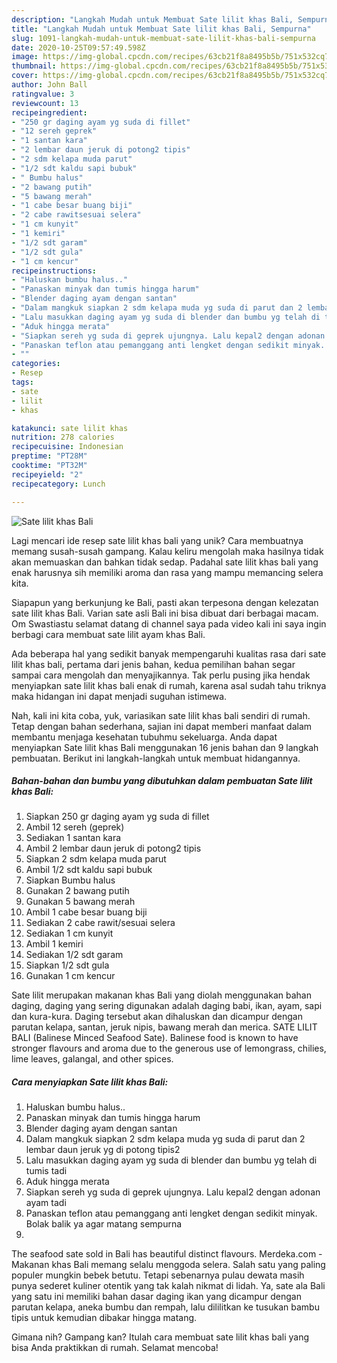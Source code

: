 ```yaml
---
description: "Langkah Mudah untuk Membuat Sate lilit khas Bali, Sempurna"
title: "Langkah Mudah untuk Membuat Sate lilit khas Bali, Sempurna"
slug: 1091-langkah-mudah-untuk-membuat-sate-lilit-khas-bali-sempurna
date: 2020-10-25T09:57:49.598Z
image: https://img-global.cpcdn.com/recipes/63cb21f8a8495b5b/751x532cq70/sate-lilit-khas-bali-foto-resep-utama.jpg
thumbnail: https://img-global.cpcdn.com/recipes/63cb21f8a8495b5b/751x532cq70/sate-lilit-khas-bali-foto-resep-utama.jpg
cover: https://img-global.cpcdn.com/recipes/63cb21f8a8495b5b/751x532cq70/sate-lilit-khas-bali-foto-resep-utama.jpg
author: John Ball
ratingvalue: 3
reviewcount: 13
recipeingredient:
- "250 gr daging ayam yg suda di fillet"
- "12 sereh geprek"
- "1 santan kara"
- "2 lembar daun jeruk di potong2 tipis"
- "2 sdm kelapa muda parut"
- "1/2 sdt kaldu sapi bubuk"
- " Bumbu halus"
- "2 bawang putih"
- "5 bawang merah"
- "1 cabe besar buang biji"
- "2 cabe rawitsesuai selera"
- "1 cm kunyit"
- "1 kemiri"
- "1/2 sdt garam"
- "1/2 sdt gula"
- "1 cm kencur"
recipeinstructions:
- "Haluskan bumbu halus.."
- "Panaskan minyak dan tumis hingga harum"
- "Blender daging ayam dengan santan"
- "Dalam mangkuk siapkan 2 sdm kelapa muda yg suda di parut dan 2 lembar daun jeruk yg di potong tipis2"
- "Lalu masukkan daging ayam yg suda di blender dan bumbu yg telah di tumis tadi"
- "Aduk hingga merata"
- "Siapkan sereh yg suda di geprek ujungnya. Lalu kepal2 dengan adonan ayam tadi"
- "Panaskan teflon atau pemanggang anti lengket dengan sedikit minyak. Bolak balik ya agar matang sempurna"
- ""
categories:
- Resep
tags:
- sate
- lilit
- khas

katakunci: sate lilit khas 
nutrition: 278 calories
recipecuisine: Indonesian
preptime: "PT28M"
cooktime: "PT32M"
recipeyield: "2"
recipecategory: Lunch

---
```



![Sate lilit khas Bali](https://img-global.cpcdn.com/recipes/63cb21f8a8495b5b/751x532cq70/sate-lilit-khas-bali-foto-resep-utama.jpg)

Lagi mencari ide resep sate lilit khas bali yang unik? Cara membuatnya memang susah-susah gampang. Kalau keliru mengolah maka hasilnya tidak akan memuaskan dan bahkan tidak sedap. Padahal sate lilit khas bali yang enak harusnya sih memiliki aroma dan rasa yang mampu memancing selera kita.

Siapapun yang berkunjung ke Bali, pasti akan terpesona dengan kelezatan sate lilit khas Bali. Varian sate asli Bali ini bisa dibuat dari berbagai macam. Om Swastiastu selamat datang di channel saya pada video kali ini saya ingin berbagi cara membuat sate lilit ayam khas Bali.

Ada beberapa hal yang sedikit banyak mempengaruhi kualitas rasa dari sate lilit khas bali, pertama dari jenis bahan, kedua pemilihan bahan segar sampai cara mengolah dan menyajikannya. Tak perlu pusing jika hendak menyiapkan sate lilit khas bali enak di rumah, karena asal sudah tahu triknya maka hidangan ini dapat menjadi suguhan istimewa.


Nah, kali ini kita coba, yuk, variasikan sate lilit khas bali sendiri di rumah. Tetap dengan bahan sederhana, sajian ini dapat memberi manfaat dalam membantu menjaga kesehatan tubuhmu sekeluarga. Anda dapat menyiapkan Sate lilit khas Bali menggunakan 16 jenis bahan dan 9 langkah pembuatan. Berikut ini langkah-langkah untuk membuat hidangannya.

<!--inarticleads1-->

##### Bahan-bahan dan bumbu yang dibutuhkan dalam pembuatan Sate lilit khas Bali:

1. Siapkan 250 gr daging ayam yg suda di fillet
1. Ambil 12 sereh (geprek)
1. Sediakan 1 santan kara
1. Ambil 2 lembar daun jeruk di potong2 tipis
1. Siapkan 2 sdm kelapa muda parut
1. Ambil 1/2 sdt kaldu sapi bubuk
1. Siapkan  Bumbu halus
1. Gunakan 2 bawang putih
1. Gunakan 5 bawang merah
1. Ambil 1 cabe besar buang biji
1. Sediakan 2 cabe rawit/sesuai selera
1. Sediakan 1 cm kunyit
1. Ambil 1 kemiri
1. Sediakan 1/2 sdt garam
1. Siapkan 1/2 sdt gula
1. Gunakan 1 cm kencur


Sate lilit merupakan makanan khas Bali yang diolah menggunakan bahan daging, daging yang sering digunakan adalah daging babi, ikan, ayam, sapi dan kura-kura. Daging tersebut akan dihaluskan dan dicampur dengan parutan kelapa, santan, jeruk nipis, bawang merah dan merica. SATE LILIT BALI (Balinese Minced Seafood Sate). Balinese food is known to have stronger flavours and aroma due to the generous use of lemongrass, chilies, lime leaves, galangal, and other spices. 

<!--inarticleads2-->

##### Cara menyiapkan Sate lilit khas Bali:

1. Haluskan bumbu halus..
1. Panaskan minyak dan tumis hingga harum
1. Blender daging ayam dengan santan
1. Dalam mangkuk siapkan 2 sdm kelapa muda yg suda di parut dan 2 lembar daun jeruk yg di potong tipis2
1. Lalu masukkan daging ayam yg suda di blender dan bumbu yg telah di tumis tadi
1. Aduk hingga merata
1. Siapkan sereh yg suda di geprek ujungnya. Lalu kepal2 dengan adonan ayam tadi
1. Panaskan teflon atau pemanggang anti lengket dengan sedikit minyak. Bolak balik ya agar matang sempurna
1. 


The seafood sate sold in Bali has beautiful distinct flavours. Merdeka.com - Makanan khas Bali memang selalu menggoda selera. Salah satu yang paling populer mungkin bebek betutu. Tetapi sebenarnya pulau dewata masih punya sederet kuliner otentik yang tak kalah nikmat di lidah. Ya, sate ala Bali yang satu ini memiliki bahan dasar daging ikan yang dicampur dengan parutan kelapa, aneka bumbu dan rempah, lalu dililitkan ke tusukan bambu tipis untuk kemudian dibakar hingga matang. 

Gimana nih? Gampang kan? Itulah cara membuat sate lilit khas bali yang bisa Anda praktikkan di rumah. Selamat mencoba!
